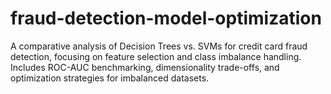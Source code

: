 # fraud-detection-model-optimization
A comparative analysis of Decision Trees vs. SVMs for credit card fraud detection, focusing on feature selection and class imbalance handling. Includes ROC-AUC benchmarking, dimensionality trade-offs, and optimization strategies for imbalanced datasets.

